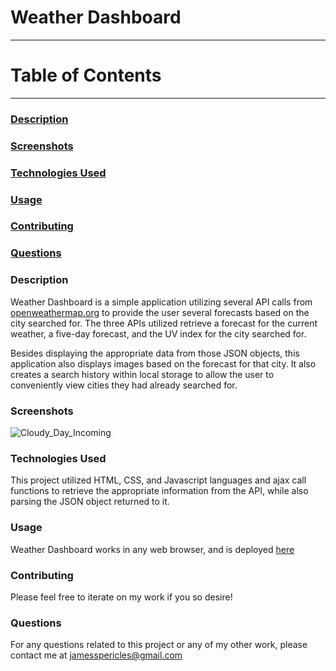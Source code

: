 # Weather Dashboard

---

# Table of Contents

---

### [Description](#Description)

### [Screenshots](#Screenshots)

### [Technologies Used](#Technologies-Used)

### [Usage](#Usage)

### [Contributing](#Contributing)

### [Questions](#Questions)

### <a name="Description"></a>Description

Weather Dashboard is a simple application utilizing several API calls from [openweathermap.org](openweathermap.org) to provide the user several forecasts based on the city searched for. The three APIs utilized retrieve a forecast for the current weather, a five-day forecast, and the UV index for the city searched for.

Besides displaying the appropriate data from those JSON objects, this application also displays images based on the forecast for that city. It also creates a search history within local storage to allow the user to conveniently view cities they had already searched for.

### <a name="Screenshots"></a>Screenshots

![Cloudy_Day_Incoming](https://github.com/jamespericles/Weather-Dashboard/blob/master/Screenshots/Cloudy_week_incoming.png)

### <a name="Technologies-Used"></a>Technologies Used

This project utilized HTML, CSS, and Javascript languages and ajax call functions to retrieve the appropriate information from the API, while also parsing the JSON object returned to it.

### <a name="Usage"></a>Usage

Weather Dashboard works in any web browser, and is deployed [here](https://jamespericles.github.io/Weather-Dashboard/)

### <a name="Contributing"></a>Contributing

Please feel free to iterate on my work if you so desire!

### <a name="Questions"></a>Questions

For any questions related to this project or any of my other work, please contact me at jamesspericles@gmail.com
